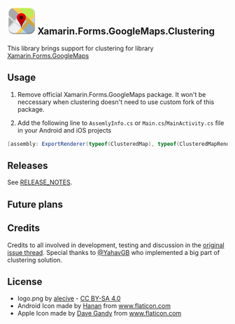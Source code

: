 ## ![](logo.png) Xamarin.Forms.GoogleMaps.Clustering 

This library brings support for clustering for library [Xamarin.Forms.GoogleMaps](https://github.com/amay077/Xamarin.Forms.GoogleMaps)

## Usage 

1. Remove official Xamarin.Forms.GoogleMaps package. It won't be neccessary when clustering doesn't need to use custom fork of this package.

2. Add the following line to `AssemlyInfo.cs` or `Main.cs`/`MainActivity.cs` file in your Android and iOS projects

```csharp
[assembly: ExportRenderer(typeof(ClusteredMap), typeof(ClusteredMapRenderer))]
``` 

## Releases

See [RELEASE_NOTES](RELEASE_NOTES.md).

## Future plans

## Credits
Credits to all involved in development, testing and discussion in the [original issue thread](https://github.com/amay077/Xamarin.Forms.GoogleMaps/issues/123). Special thanks to [@YahavGB](https://github.com/YahavGB) who implemented a big part of clustering solution.

## License

* logo.png by [alecive](http://www.iconarchive.com/show/flatwoken-icons-by-alecive.html) - [CC BY-SA 4.0](https://creativecommons.org/licenses/by-sa/4.0/deed)
* Android Icon made by [Hanan](http://www.flaticon.com/free-icon/android_109464) from www.flaticon.com
* Apple Icon made by [Dave Gandy](http://www.flaticon.com/free-icon/apple-logo_25345) from www.flaticon.com

